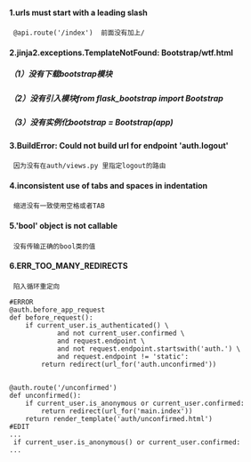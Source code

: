 #### 1.urls must start with a leading slash
     @api.route('/index')  前面没有加上/
#### 2.jinja2.exceptions.TemplateNotFound: Bootstrap/wtf.html
  ##### （1）没有下载bootstrap模块
  ##### （2）没有引入模块from flask_bootstrap import Bootstrap
  ##### （3）没有实例化bootstrap = Bootstrap(app)
#### 3.BuildError: Could not build url for endpoint 'auth.logout'
     因为没有在auth/views.py 里指定logout的路由
#### 4.inconsistent use of tabs and spaces in indentation
     缩进没有一致使用空格或者TAB
#### 5.'bool' object is not callable
     没有传输正确的bool类的值
#### 6.ERR_TOO_MANY_REDIRECTS
     陷入循环重定向
```
#ERROR
@auth.before_app_request
def before_request():
    if current_user.is_authenticated() \
            and not current_user.confirmed \
            and request.endpoint \
            and not request.endpoint.startswith('auth.') \
            and request.endpoint != 'static':
        return redirect(url_for('auth.unconfirmed'))


@auth.route('/unconfirmed')
def unconfirmed():
    if current_user.is_anonymous or current_user.confirmed:
        return redirect(url_for('main.index'))
    return render_template('auth/unconfirmed.html')
#EDIT
...
 if current_user.is_anonymous() or current_user.confirmed:
...
```
